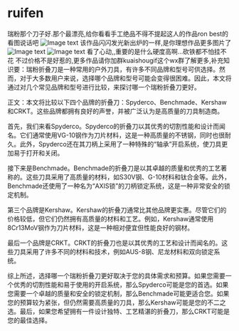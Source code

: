 # ruifen
瑞粉那个刀子好.那个最漂亮,给你看看手工绝品不得不提起这人的作品ron best的
看图说话吧
![Image text](https://github.com/fanbaovpn/ruifen/blob/main/%E5%BE%AE%E4%BF%A1%E5%9B%BE%E7%89%87_20230428151240.jpg)
该作品闪闪发光新出炉的一样,是你理想作品更多图片了
![Image text](https://github.com/fanbaovpn/ruifen/blob/main/%E5%BE%AE%E4%BF%A1%E5%9B%BE%E7%89%87_20230428151250.jpg)
![Image text](https://github.com/fanbaovpn/ruifen/blob/main/%E5%BE%AE%E4%BF%A1%E5%9B%BE%E7%89%87_20230428151246.jpg)
看了心动,,重要的是什么硬度高啊...砍铁都不怕挂不花
不过价格不是好惹的,更多作品请你加群kuaishougif这个wx群了解更多,补充知识要：瑞粉折叠刀是一种常用的户外刀具，有许多不同品牌和型号可供选择。然而，对于大多数用户来说，选择哪个品牌和型号可能会变得很困难。因此，本文将通过对几个常见品牌和型号进行比较，来探讨哪一个瑞粉折叠刀更好。

正文：本文将比较以下四个品牌的折叠刀：Spyderco、Benchmade、Kershaw和CRKT。这些品牌都拥有良好的声誉，并被广泛认为是高质量的刀具制造商。

首先，我们来看Spyderco。Spyderco的折叠刀以其优秀的切割性能和设计而闻名。它们通常使用VG-10钢作为刀片材料，这是一种高质量的不锈钢，同时也很耐久。此外，Spyderco还在其刀柄上采用了一种特殊的“轴承”开启系统，使刀具更加易于打开和关闭。

接下来是Benchmade。Benchmade的折叠刀是以其卓越的质量和优秀的工艺著称的。这些刀具采用了高质量的材料，如S30V钢、G-10材料和钛合金等。此外，Benchmade还使用了一种名为“AXIS锁”的刀柄锁定系统，这是一种非常安全的锁定机制。

第三个品牌是Kershaw。Kershaw的折叠刀通常比其他品牌更实惠。尽管它们的价格较低，但它们仍然拥有高质量的材料和工艺。例如，Kershaw通常使用8Cr13MoV钢作为刀片材料，这是一种相对便宜但性能良好的钢材。

最后一个品牌是CRKT。CRKT的折叠刀也是以其优秀的工艺和设计而闻名的。这些刀具采用了许多不同的材料和技术，例如AUS-8钢、尼龙材料和双向锁定系统。

综上所述，选择哪一个瑞粉折叠刀更好取决于您的具体需求和预算。如果您需要一个优秀的切割性能和易于使用的开启系统，那么Spyderco可能是您的首选。如果您需要一个卓越的质量和安全的锁定机制，那么Benchmade可能更适合您。如果您的预算较为紧张，但仍然需要高质量的刀具，那么Kershaw可能是您的不二之选。最后，如果您希望拥有一件设计独特、工艺精湛的折叠刀，那么CRKT可能是您的最佳选择。
